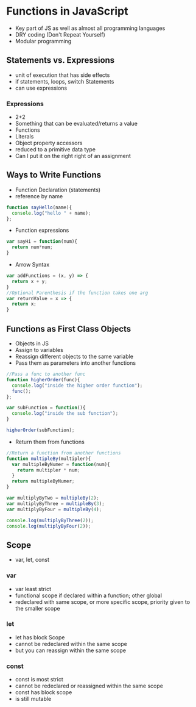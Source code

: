 # Functions in JavaScript
- Key part of JS as well as almost all programming languages
- DRY coding (Don't Repeat Yourself)
- Modular programming


## Statements vs. Expressions
- unit of execution that has side effects
- if statements, loops, switch Statements
- can use expressions


### Expressions
- 2+2
- Something that can be evaluated/returns a value
- Functions
- Literals
- Object property accessors
- reduced to a primitive data type
- Can I put it on the right right of an assignment


## Ways to Write Functions
- Function Declaration (statements)
- reference by name

```js
function sayHello(name){
  console.log("hello " + name);
};

```

- Function expressions

```js
var sayHi = function(num){
  return num*num;
}
```

- Arrow Syntax

```js
var addFunctions = (x, y) => {
  return x + y;
}
//Optional Parenthesis if the function takes one arg
var returnValue = x => {
  return x;
}
```

## Functions as First Class Objects
- Objects in JS
- Assign to variables
- Reassign different objects to the same variable
- Pass them as parameters into another functions

```js
//Pass a func to another func
function higherOrder(func){
  console.log("inside the higher order function");
  func();
};

var subFunction = function(){
  console.log("inside the sub function");
}

higherOrder(subFunction);
```
- Return them from functions

```js
//Return a function from another functions
function multipleBy(multipler){
  var multipleByNumer = function(num){
    return multipler * num;
  }
  return multipleByNumer;
}

var multiplyByTwo = multipleBy(2);
var multiplyByThree = multipleBy(3);
var multiplyByFour = multipleBy(4);

console.log(multiplyByThree(2));
console.log(multiplyByFour(2));
```


## Scope
 - var, let, const

### var
 - var least strict
 - functional scope if declared within a function; other global
 - redeclared with same scope, or more specific scope, priority given to the smaller scope

### let
 - let has block Scope
 - cannot be redeclared within the same scope
 - but you can reassign within the same scope

### const
 - const is most strict
 - cannot be redeclared or reassigned within the same scope
 - const has block scope
 - is still mutable
